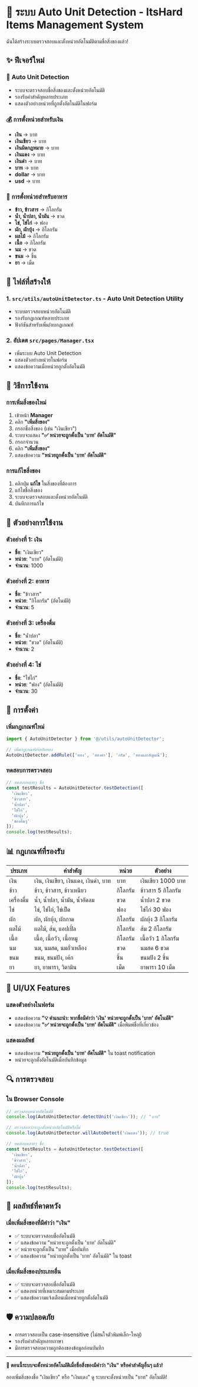 # 🤖 ระบบ Auto Unit Detection - ItsHard Items Management System

ฉันได้สร้างระบบตรวจสอบและตั้งหน่วยอัตโนมัติตามชื่อสิ่งของแล้ว!

## ✨ ฟีเจอร์ใหม่

### 🎯 **Auto Unit Detection**
- ระบบจะตรวจสอบชื่อสิ่งของและตั้งหน่วยอัตโนมัติ
- รองรับคำสำคัญหลายประเภท
- แสดงตัวอย่างหน่วยที่ถูกตั้งอัตโนมัติในฟอร์ม

### 💰 **การตั้งหน่วยสำหรับเงิน**
- **เงิน** → บาท
- **เงินเขียว** → บาท
- **เงินผิดกฎหมาย** → บาท
- **เงินแดง** → บาท
- **เงินดำ** → บาท
- **บาท** → บาท
- **dollar** → บาท
- **usd** → บาท

### 🍚 **การตั้งหน่วยสำหรับอาหาร**
- **ข้าว, ข้าวสาร** → กิโลกรัม
- **น้ำ, น้ำปลา, น้ำมัน** → ขวด
- **ไข่, ไข่ไก่** → ฟอง
- **ผัก, ผักบุ้ง** → กิโลกรัม
- **ผลไม้** → กิโลกรัม
- **เนื้อ** → กิโลกรัม
- **นม** → ขวด
- **ขนม** → ชิ้น
- **ยา** → เม็ด

## 📁 ไฟล์ที่สร้างให้

### 1. **`src/utils/autoUnitDetector.ts`** - Auto Unit Detection Utility
- ระบบตรวจสอบหน่วยอัตโนมัติ
- รองรับกฎเกณฑ์หลายประเภท
- ฟังก์ชันสำหรับเพิ่ม/ลบกฎเกณฑ์

### 2. **อัปเดต `src/pages/Manager.tsx`**
- เพิ่มระบบ Auto Unit Detection
- แสดงตัวอย่างหน่วยในฟอร์ม
- แสดงข้อความเมื่อหน่วยถูกตั้งอัตโนมัติ

## 🚀 วิธีการใช้งาน

### การเพิ่มสิ่งของใหม่
1. เข้าหน้า **Manager**
2. คลิก **"เพิ่มสิ่งของ"**
3. กรอกชื่อสิ่งของ (เช่น "เงินเขียว")
4. ระบบจะแสดง **"✅ หน่วยจะถูกตั้งเป็น 'บาท' อัตโนมัติ"**
5. กรอกจำนวน
6. คลิก **"เพิ่มสิ่งของ"**
7. แสดงข้อความ **"หน่วยถูกตั้งเป็น 'บาท' อัตโนมัติ"**

### การแก้ไขสิ่งของ
1. คลิกปุ่ม **แก้ไข** ในสิ่งของที่ต้องการ
2. แก้ไขชื่อสิ่งของ
3. ระบบจะตรวจสอบและตั้งหน่วยอัตโนมัติ
4. บันทึกการแก้ไข

## 🎯 ตัวอย่างการใช้งาน

### ตัวอย่างที่ 1: เงิน
- **ชื่อ**: "เงินเขียว"
- **หน่วย**: "บาท" (อัตโนมัติ)
- **จำนวน**: 1000

### ตัวอย่างที่ 2: อาหาร
- **ชื่อ**: "ข้าวสาร"
- **หน่วย**: "กิโลกรัม" (อัตโนมัติ)
- **จำนวน**: 5

### ตัวอย่างที่ 3: เครื่องดื่ม
- **ชื่อ**: "น้ำปลา"
- **หน่วย**: "ขวด" (อัตโนมัติ)
- **จำนวน**: 2

### ตัวอย่างที่ 4: ไข่
- **ชื่อ**: "ไข่ไก่"
- **หน่วย**: "ฟอง" (อัตโนมัติ)
- **จำนวน**: 30

## 🔧 การตั้งค่า

### เพิ่มกฎเกณฑ์ใหม่
```typescript
import { AutoUnitDetector } from '@/utils/autoUnitDetector';

// เพิ่มกฎเกณฑ์สำหรับทอง
AutoUnitDetector.addRule(['ทอง', 'ทองคำ'], 'กรัม', 'ทองและอัญมณี');
```

### ทดสอบการตรวจสอบ
```typescript
// ทดสอบหลายๆ ชื่อ
const testResults = AutoUnitDetector.testDetection([
  'เงินเขียว',
  'ข้าวสาร',
  'น้ำปลา',
  'ไข่ไก่',
  'ผักบุ้ง',
  'ของอื่นๆ'
]);
console.log(testResults);
```

## 📊 กฎเกณฑ์ที่รองรับ

| ประเภท | คำสำคัญ | หน่วย | ตัวอย่าง |
|--------|----------|-------|----------|
| เงิน | เงิน, เงินเขียว, เงินแดง, เงินดำ, บาท | บาท | เงินเขียว 1000 บาท |
| ข้าว | ข้าว, ข้าวสาร, ข้าวเหนียว | กิโลกรัม | ข้าวสาร 5 กิโลกรัม |
| เครื่องดื่ม | น้ำ, น้ำปลา, น้ำมัน, น้ำอัดลม | ขวด | น้ำปลา 2 ขวด |
| ไข่ | ไข่, ไข่ไก่, ไข่เป็ด | ฟอง | ไข่ไก่ 30 ฟอง |
| ผัก | ผัก, ผักบุ้ง, ผักกาด | กิโลกรัม | ผักบุ้ง 3 กิโลกรัม |
| ผลไม้ | ผลไม้, ส้ม, แอปเปิ้ล | กิโลกรัม | ส้ม 2 กิโลกรัม |
| เนื้อ | เนื้อ, เนื้อวัว, เนื้อหมู | กิโลกรัม | เนื้อวัว 1 กิโลกรัม |
| นม | นม, นมสด, นมถั่วเหลือง | ขวด | นมสด 6 ขวด |
| ขนม | ขนม, ขนมปัง, เค้ก | ชิ้น | ขนมปัง 2 ชิ้น |
| ยา | ยา, ยาพารา, วิตามิน | เม็ด | ยาพารา 10 เม็ด |

## 🎨 UI/UX Features

### แสดงตัวอย่างในฟอร์ม
- แสดงข้อความ **"💡 คำแนะนำ: หากชื่อมีคำว่า 'เงิน' หน่วยจะถูกตั้งเป็น 'บาท' อัตโนมัติ"**
- แสดงข้อความ **"✅ หน่วยจะถูกตั้งเป็น 'บาท' อัตโนมัติ"** เมื่อพิมพ์ชื่อที่เกี่ยวข้อง

### แสดงผลลัพธ์
- แสดงข้อความ **"หน่วยถูกตั้งเป็น 'บาท' อัตโนมัติ"** ใน toast notification
- หน่วยจะถูกตั้งอัตโนมัติเมื่อบันทึกข้อมูล

## 🔍 การตรวจสอบ

### ใน Browser Console
```javascript
// ตรวจสอบหน่วยอัตโนมัติ
console.log(AutoUnitDetector.detectUnit('เงินเขียว')); // "บาท"

// ตรวจสอบว่าจะถูกตั้งหน่วยอัตโนมัติหรือไม่
console.log(AutoUnitDetector.willAutoDetect('เงินแดง')); // true

// ทดสอบหลายๆ ชื่อ
const testResults = AutoUnitDetector.testDetection([
  'เงินเขียว',
  'ข้าวสาร',
  'น้ำปลา',
  'ไข่ไก่',
  'ผักบุ้ง'
]);
console.log(testResults);
```

## 🎯 ผลลัพธ์ที่คาดหวัง

### เมื่อเพิ่มสิ่งของที่มีคำว่า "เงิน"
- ✅ ระบบจะตรวจสอบชื่ออัตโนมัติ
- ✅ แสดงข้อความ "หน่วยจะถูกตั้งเป็น 'บาท' อัตโนมัติ"
- ✅ หน่วยจะถูกตั้งเป็น "บาท" เมื่อบันทึก
- ✅ แสดงข้อความ "หน่วยถูกตั้งเป็น 'บาท' อัตโนมัติ" ใน toast

### เมื่อเพิ่มสิ่งของประเภทอื่น
- ✅ ระบบจะตรวจสอบชื่ออัตโนมัติ
- ✅ แสดงหน่วยที่เหมาะสมตามประเภท
- ✅ แสดงข้อความแจ้งเตือนเมื่อหน่วยถูกตั้งอัตโนมัติ

## 🛡️ ความปลอดภัย

- การตรวจสอบเป็น case-insensitive (ไม่สนใจตัวพิมพ์เล็ก-ใหญ่)
- รองรับคำสำคัญหลายภาษา
- มีการตรวจสอบความถูกต้องของข้อมูลก่อนบันทึก

---

**🎉 ตอนนี้ระบบจะตั้งหน่วยอัตโนมัติเมื่อชื่อสิ่งของมีคำว่า "เงิน" หรือคำสำคัญอื่นๆ แล้ว!**

ลองเพิ่มสิ่งของชื่อ "เงินเขียว" หรือ "เงินแดง" ดู ระบบจะตั้งหน่วยเป็น "บาท" อัตโนมัติ!
